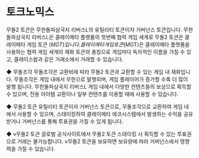 # 토크노믹스

무돌2 토큰은 무한돌파삼국지 리버스L의 유틸리티 토큰이자 거버넌스 토큰입니다. 무한돌파삼국지 리버스L은 클레이메타 플랫폼의 첫번째 협력 게임 세계로 무돌2 토큰은 클레이메타 게임 토큰 ($MGT) 입니다. 클레이메타 게임 토큰 ($MGT)은 클레이메타 플랫폼을 사용하는 협력 게임 세계의 재화 토큰의 총칭으로 게임마다 독자적인 이름을 가질 수 있고, 클레이스왑과 같은 거래소에서 거래할 수 있습니다.

◆ 무돌조각 무돌조각은 교환비에 따라 무돌2 토큰과 교환할 수 있는 게임 내 재화입니다. 무돌조각은 게임 내에서 무한으로 발행되며, 게임 플레이어가 증가할 수록 더 많이 발행 됩니다. 무한돌파삼국지 리버스L 게임 내에서 다양한 컨텐츠들의 보상으로 획득할 수 있으며, 전용 아이템 교환이나 일부 컨텐츠를 이용할 때에 사용할 수 있습니다.

◆ 무돌2 토큰 유틸리티 토큰이자 거버넌스 토큰으로, 무돌조각으로 교환하여 게임 내에서 사용할 수 있으며, 스테이킹하여 클레이메타 에코시스템에서 발생하는 수익을 공유받거나 거버넌스를 통해 투표권을 가질 수 있게 됩니다.

◆ v무돌2 토큰 글로벌 공식사이트에서 무돌2 토큰 스테이킹 시 획득할 수 있는 투표권으로 거래는 불가능합니다. v무돌2 토큰을 보유하면 보유량에 따라 거버넌스에서 영향력을 가질 수 있습니다.
